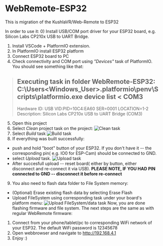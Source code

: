 # WebRemote-ESP32
This is migration of the KushlaVR/Web-Remote to ESP32

In order to use it:
0) Install USB/COM port driver for your ESP32 board, e.g. Silicon Labs CP210x USB to UART Bridge.
1) Install VSCode + PlatformIO extension.
2) In PlatformIO install ESP32 platform
3) Connect ESP32 board to PC
4) Check connectivity and COM port using *"Devices"* task of PlatformIO.
You should see something like that:
 > Executing task in folder WebRemote-ESP32: C:\Users\<Windows_User>\.platformio\penv\Scripts\platformio.exe device list <
 > COM3
 > ----
 > Hardware ID: USB VID:PID=10C4:EA60 SER=0001 LOCATION=1-2  
 > Description: Silicon Labs CP210x USB to UART Bridge (COM3)

5) Open this project 
6) Select *Clean* project task on the project:
![Clean task](https://github.com/krukhlis/WebRemote-ESP32/blob/assets/Clean.PNG)
7) Select *Build* task
![Build task](https://github.com/krukhlis/WebRemote-ESP32/blob/assets/Build.PNG)
8) If everything was built successfully:
* push and hold "boot" button of your ESP32. If you don't have it -- the corresponding pin( e.g. IO0 for ESP-Cam) should be connected to GND. 
* select *Upload* task.
![Upload task](https://github.com/krukhlis/WebRemote-ESP32/blob/assets/Upload.PNG)
* After succesfull upload -- reset board( either by button, either disconnect and re-connect it via USB). 
**PLEASE NOTE, IF YOU HAD PIN connected to GND -- disconnect it before re-connect**
9) You also need to flash data folder to File System memory:
* (Optional) Erase existing flash data by selecting Erase Flash
* Upload FileSystem using corresponding task under your board's platform menu:
![Upload FileSystem/data task](https://github.com/krukhlis/WebRemote-ESP32/blob/assets/UploadFS.PNG)
Now, you are done flashing firmware and file system. The next steps are the same as with regular WebRemote firmware:
1) Connect from your phone/tablet/pc to corresponding WiFi network of your ESP32. The default WiFi password is 12345678
2) Open webbrowser and navigate to http://192.168.4.1
3) Enjoy :)
